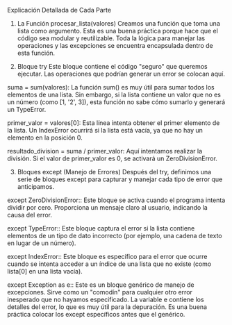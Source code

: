 Explicación Detallada de Cada Parte
1. La Función procesar_lista(valores)
Creamos una función que toma una lista como argumento. Esta es una buena práctica porque hace que el código sea modular y reutilizable. Toda la lógica para manejar las operaciones y las excepciones se encuentra encapsulada dentro de esta función.

2. Bloque try
Este bloque contiene el código "seguro" que queremos ejecutar. Las operaciones que podrían generar un error se colocan aquí.

suma = sum(valores): La función sum() es muy útil para sumar todos los elementos de una lista. Sin embargo, si la lista contiene un valor que no es un número (como [1, '2', 3]), esta función no sabe cómo sumarlo y generará un TypeError.

primer_valor = valores[0]: Esta línea intenta obtener el primer elemento de la lista. Un IndexError ocurrirá si la lista está vacía, ya que no hay un elemento en la posición 0.

resultado_division = suma / primer_valor: Aquí intentamos realizar la división. Si el valor de primer_valor es 0, se activará un ZeroDivisionError.

3. Bloques except (Manejo de Errores)
Después del try, definimos una serie de bloques except para capturar y manejar cada tipo de error que anticipamos.

except ZeroDivisionError:: Este bloque se activa cuando el programa intenta dividir por cero. Proporciona un mensaje claro al usuario, indicando la causa del error.

except TypeError:: Este bloque captura el error si la lista contiene elementos de un tipo de dato incorrecto (por ejemplo, una cadena de texto en lugar de un número).

except IndexError:: Este bloque es específico para el error que ocurre cuando se intenta acceder a un índice de una lista que no existe (como lista[0] en una lista vacía).

except Exception as e:: Este es un bloque genérico de manejo de excepciones. Sirve como un "comodín" para cualquier otro error inesperado que no hayamos especificado. La variable e contiene los detalles del error, lo que es muy útil para la depuración. Es una buena práctica colocar los except específicos antes que el genérico.